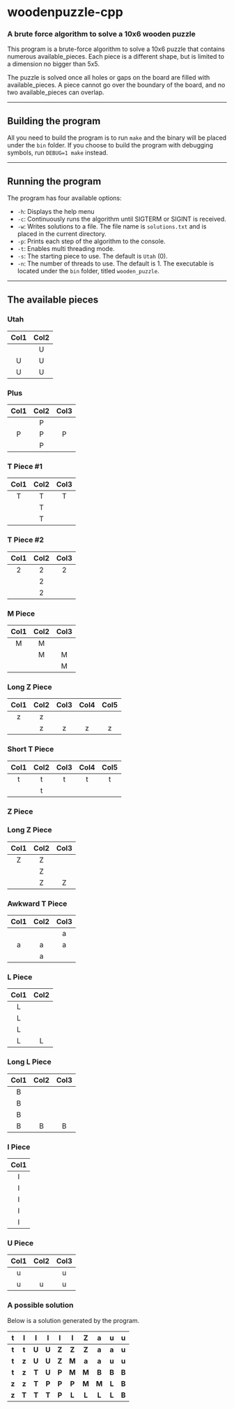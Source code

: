 # woodenpuzzle-cpp

### A brute force algorithm to solve a 10x6 wooden puzzle

This program is a brute-force algorithm to solve a 10x6 puzzle that contains numerous
available_pieces. Each piece is a different shape, but is limited to a dimension no bigger than 5x5.

The puzzle is solved once all holes or gaps on the board are filled with available_pieces. A piece cannot go
over the boundary of the board, and no two available_pieces can overlap.

---

## Building the program

All you need to build the program is to run `make` and the binary will be placed under the `bin` folder.
If you choose to build the program with debugging symbols, run `DEBUG=1 make` instead.

---

## Running the program

The program has four available options:

- `-h`: Displays the help menu
- `-c`: Continuously runs the algorithm until SIGTERM or SIGINT is received.
- `-w`: Writes solutions to a file. The file name is `solutions.txt` and is placed in the current directory.
- `-p`: Prints each step of the algorithm to the console.
- `-t`: Enables multi threading mode.
- `-s`: The starting piece to use. The default is `Utah` (0).
- `-n`: The number of threads to use. The default is 1.
  The executable is located under the `bin` folder, titled `wooden_puzzle`.

---

## The available pieces

### Utah

| Col1 | Col2 |
|:----:|:----:|
|      |  U   |
|  U   |  U   |
|  U   |  U   |

### Plus

| Col1 | Col2 | Col3 |
|:----:|:----:|:----:|
|      |  P   |      |
|  P   |  P   |  P   |
|      |  P   |      |

### T Piece #1

| Col1 | Col2 | Col3 |
|:----:|:----:|:----:|
|  T   |  T   |  T   |
|      |  T   |      |
|      |  T   |      |

### T Piece #2

| Col1 | Col2 | Col3 |
|:----:|:----:|:----:|
|  2   |  2   |  2   |
|      |  2   |      |
|      |  2   |      |

### M Piece

| Col1 | Col2 | Col3 |
|:----:|:----:|:----:|
|  M   |  M   |      |
|      |  M   |  M   |
|      |      |  M   |

### Long Z Piece

| Col1 | Col2 | Col3 | Col4 | Col5 |
|:----:|:----:|:----:|:----:|:----:|
|  z   |  z   |      |      |      |
|      |  z   |  z   |  z   |  z   |

### Short T Piece

| Col1 | Col2 | Col3 | Col4 | Col5 |
|:----:|:----:|:----:|:----:|:----:|
|  t   |  t   |  t   |  t   |  t   |
|      |  t   |      |      |      |

### Z Piece

### Long Z Piece

| Col1 | Col2 | Col3 |
|:----:|:----:|:----:|
|  Z   |  Z   |      |
|      |  Z   |      |
|      |  Z   |  Z   |

### Awkward T Piece

| Col1 | Col2 | Col3 |
|:----:|:----:|:----:|
|      |      |  a   |
|  a   |  a   |  a   |
|      |  a   |      |

### L Piece

| Col1 | Col2 |
|:----:|:----:|
|  L   |      |
|  L   |      |
|  L   |      |
|  L   |  L   |

### Long L Piece

| Col1 | Col2 | Col3 |
|:----:|:----:|:----:|
|  B   |      |      |
|  B   |      |      |
|  B   |      |      |
|  B   |  B   |  B   |

### I Piece

| Col1 |
|:----:|
|  I   |
|  I   |
|  I   |
|  I   |
|  I   |

### U Piece

| Col1 | Col2 | Col3 |
|:----:|:----:|:----:|
|  u   |      |  u   |
|  u   |  u   |  u   |

### A possible solution

Below is a solution generated by the program.

| __t__ | __I__ | __I__ | __I__ | __I__ | __I__ | __Z__ | __a__ | __u__ | __u__ |
|:-----:|:-----:|:-----:|:-----:|:-----:|:-----:|:-----:|:-----:|:-----:|:-----:|
| __t__ | __t__ | __U__ | __U__ | __Z__ | __Z__ | __Z__ | __a__ | __a__ | __u__ |
| __t__ | __z__ | __U__ | __U__ | __Z__ | __M__ | __a__ | __a__ | __u__ | __u__ |
| __t__ | __z__ | __T__ | __U__ | __P__ | __M__ | __M__ | __B__ | __B__ | __B__ |
| __z__ | __z__ | __T__ | __P__ | __P__ | __P__ | __M__ | __M__ | __L__ | __B__ |
| __z__ | __T__ | __T__ | __T__ | __P__ | __L__ | __L__ | __L__ | __L__ | __B__ |
